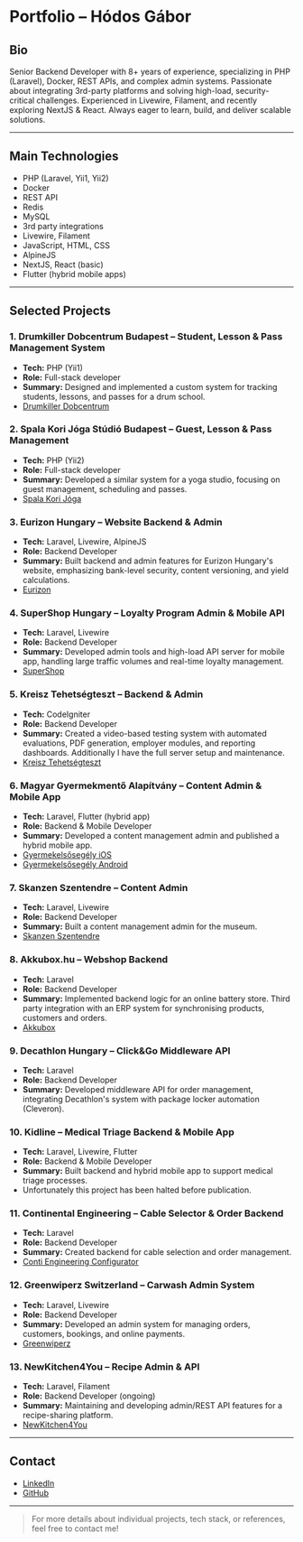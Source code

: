 # Portfolio – Hódos Gábor

## Bio

Senior Backend Developer with 8+ years of experience, specializing in PHP (Laravel), Docker, REST APIs, and complex admin systems. Passionate about integrating 3rd-party platforms and solving high-load, security-critical challenges. Experienced in Livewire, Filament, and recently exploring NextJS & React. Always eager to learn, build, and deliver scalable solutions.

---

## Main Technologies

- PHP (Laravel, Yii1, Yii2)
- Docker
- REST API
- Redis
- MySQL
- 3rd party integrations
- Livewire, Filament
- JavaScript, HTML, CSS
- AlpineJS
- NextJS, React (basic)
- Flutter (hybrid mobile apps)

---

## Selected Projects

### 1. Drumkiller Dobcentrum Budapest – Student, Lesson & Pass Management System
- **Tech:** PHP (Yii1)
- **Role:** Full-stack developer
- **Summary:** Designed and implemented a custom system for tracking students, lessons, and passes for a drum school.
- [Drumkiller Dobcentrum](https://drumkillerdobcentrum.hu)

### 2. Spala Kori Jóga Stúdió Budapest – Guest, Lesson & Pass Management
- **Tech:** PHP (Yii2)
- **Role:** Full-stack developer
- **Summary:** Developed a similar system for a yoga studio, focusing on guest management, scheduling and passes.
- [Spala Kori Jóga](https://spalakorijoga.hu)

### 3. Eurizon Hungary – Website Backend & Admin
- **Tech:** Laravel, Livewire, AlpineJS
- **Role:** Backend Developer
- **Summary:** Built backend and admin features for Eurizon Hungary's website, emphasizing bank-level security, content versioning, and yield calculations.
- [Eurizon](https://eurizon.hu)

### 4. SuperShop Hungary – Loyalty Program Admin & Mobile API
- **Tech:** Laravel, Livewire
- **Role:** Backend Developer
- **Summary:** Developed admin tools and high-load API server for mobile app, handling large traffic volumes and real-time loyalty management.
- [SuperShop](https://supershop.hu)

### 5. Kreisz Tehetségteszt – Backend & Admin
- **Tech:** CodeIgniter
- **Role:** Backend Developer
- **Summary:** Created a video-based testing system with automated evaluations, PDF generation, employer modules, and reporting dashboards. Additionally I have the full server setup and maintenance.
- [Kreisz Tehetségteszt](https://kreisztehetsegteszt.hu)

### 6. Magyar Gyermekmentő Alapítvány – Content Admin & Mobile App
- **Tech:** Laravel, Flutter (hybrid app)
- **Role:** Backend & Mobile Developer
- **Summary:** Developed a content management admin and published a hybrid mobile app.
- [Gyermekelsősegély iOS](https://apps.apple.com/hu/app/gyermek-els%C5%91seg%C3%A9ly/id6449595469?l=hu)
- [Gyermekelsősegély Android](https://play.google.com/store/apps/details?id=hu.gyermekelsosegely.app&hl=hu&pli=1)

### 7. Skanzen Szentendre – Content Admin
- **Tech:** Laravel, Livewire
- **Role:** Backend Developer
- **Summary:** Built a content management admin for the museum.
- [Skanzen Szentendre](https://skanzen.hu)

### 8. Akkubox.hu – Webshop Backend
- **Tech:** Laravel
- **Role:** Backend Developer
- **Summary:** Implemented backend logic for an online battery store. Third party integration with an ERP system for synchronising products, customers and orders.
- [Akkubox](https://akkubox.hu)

### 9. Decathlon Hungary – Click&Go Middleware API
- **Tech:** Laravel
- **Role:** Backend Developer
- **Summary:** Developed middleware API for order management, integrating Decathlon's system with package locker automation (Cleveron).

### 10. Kidline – Medical Triage Backend & Mobile App
- **Tech:** Laravel, Livewire, Flutter
- **Role:** Backend & Mobile Developer
- **Summary:** Built backend and hybrid mobile app to support medical triage processes.
- Unfortunately this project has been halted before publication.

### 11. Continental Engineering – Cable Selector & Order Backend
- **Tech:** Laravel
- **Role:** Backend Developer
- **Summary:** Created backend for cable selection and order management.
- [Conti Engineering Configurator](https://configurator.conti-engineering.com)

### 12. Greenwiperz Switzerland – Carwash Admin System
- **Tech:** Laravel, Livewire
- **Role:** Backend Developer
- **Summary:** Developed an admin system for managing orders, customers, bookings, and online payments.
- [Greenwiperz](https://greenwiperz.ch)

### 13. NewKitchen4You – Recipe Admin & API
- **Tech:** Laravel, Filament
- **Role:** Backend Developer (ongoing)
- **Summary:** Maintaining and developing admin/REST API features for a recipe-sharing platform.
- [NewKitchen4You](https://nk4you.com)

---

## Contact

- [LinkedIn](https://www.linkedin.com/in/your-linkedin/)
- [GitHub](https://github.com/castorland)

---

> For more details about individual projects, tech stack, or references, feel free to contact me!
